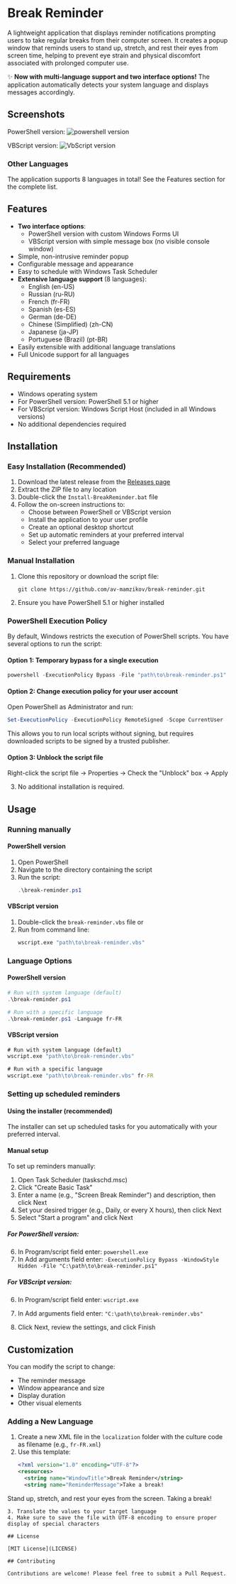 # Break Reminder

A lightweight application that displays reminder notifications prompting users to take regular breaks from their computer screen. It creates a popup window that reminds users to stand up, stretch, and rest their eyes from screen time, helping to prevent eye strain and physical discomfort associated with prolonged computer use.

✨ **Now with multi-language support and two interface options!** The application automatically detects your system language and displays messages accordingly.

## Screenshots

PowerShell version:
![powershell version](screenshots/ps.png)

VBScript version:
![VbScript version](screenshots/vb.png)

### Other Languages
The application supports 8 languages in total! See the Features section for the complete list.

## Features

- **Two interface options**:
  - PowerShell version with custom Windows Forms UI
  - VBScript version with simple message box (no visible console window)
- Simple, non-intrusive reminder popup
- Configurable message and appearance
- Easy to schedule with Windows Task Scheduler
- **Extensive language support** (8 languages):
  - English (en-US)
  - Russian (ru-RU)
  - French (fr-FR)
  - Spanish (es-ES)
  - German (de-DE)
  - Chinese (Simplified) (zh-CN)
  - Japanese (ja-JP)
  - Portuguese (Brazil) (pt-BR)
- Easily extensible with additional language translations
- Full Unicode support for all languages

## Requirements

- Windows operating system
- For PowerShell version: PowerShell 5.1 or higher
- For VBScript version: Windows Script Host (included in all Windows versions)
- No additional dependencies required

## Installation

### Easy Installation (Recommended)

1. Download the latest release from the [Releases page](https://github.com/av-mamzikov/break-reminder/releases)
2. Extract the ZIP file to any location
3. Double-click the `Install-BreakReminder.bat` file
4. Follow the on-screen instructions to:
   - Choose between PowerShell or VBScript version
   - Install the application to your user profile
   - Create an optional desktop shortcut
   - Set up automatic reminders at your preferred interval
   - Select your preferred language

### Manual Installation

1. Clone this repository or download the script file:
   ```
   git clone https://github.com/av-mamzikov/break-reminder.git
   ```
2. Ensure you have PowerShell 5.1 or higher installed

### PowerShell Execution Policy

By default, Windows restricts the execution of PowerShell scripts. You have several options to run the script:

#### Option 1: Temporary bypass for a single execution

```powershell
powershell -ExecutionPolicy Bypass -File "path\to\break-reminder.ps1"
```

#### Option 2: Change execution policy for your user account

Open PowerShell as Administrator and run:

```powershell
Set-ExecutionPolicy -ExecutionPolicy RemoteSigned -Scope CurrentUser
```

This allows you to run local scripts without signing, but requires downloaded scripts to be signed by a trusted publisher.

#### Option 3: Unblock the script file

Right-click the script file → Properties → Check the "Unblock" box → Apply

3. No additional installation is required.

## Usage

### Running manually

#### PowerShell version
1. Open PowerShell
2. Navigate to the directory containing the script
3. Run the script:
   ```powershell
   .\break-reminder.ps1
   ```

#### VBScript version
1. Double-click the `break-reminder.vbs` file
   or
2. Run from command line:
   ```cmd
   wscript.exe "path\to\break-reminder.vbs"
   ```

### Language Options

#### PowerShell version
```powershell
# Run with system language (default)
.\break-reminder.ps1

# Run with a specific language
.\break-reminder.ps1 -Language fr-FR
```

#### VBScript version
```cmd
# Run with system language (default)
wscript.exe "path\to\break-reminder.vbs"

# Run with a specific language
wscript.exe "path\to\break-reminder.vbs" fr-FR
```

### Setting up scheduled reminders

#### Using the installer (recommended)
The installer can set up scheduled tasks for you automatically with your preferred interval.

#### Manual setup
To set up reminders manually:

1. Open Task Scheduler (taskschd.msc)
2. Click "Create Basic Task"
3. Enter a name (e.g., "Screen Break Reminder") and description, then click Next
4. Set your desired trigger (e.g., Daily, or every X hours), then click Next
5. Select "Start a program" and click Next

##### For PowerShell version:
6. In Program/script field enter: `powershell.exe`
7. In Add arguments field enter: `-ExecutionPolicy Bypass -WindowStyle Hidden -File "C:\path\to\break-reminder.ps1"`

##### For VBScript version:
6. In Program/script field enter: `wscript.exe`
7. In Add arguments field enter: `"C:\path\to\break-reminder.vbs"`

8. Click Next, review the settings, and click Finish

## Customization

You can modify the script to change:
- The reminder message
- Window appearance and size
- Display duration
- Other visual elements

### Adding a New Language

1. Create a new XML file in the `localization` folder with the culture code as filename (e.g., `fr-FR.xml`)
2. Use this template:
   ```xml
   <?xml version="1.0" encoding="UTF-8"?>
   <resources>
     <string name="WindowTitle">Break Reminder</string>
     <string name="ReminderMessage">Take a break!

Stand up, stretch, and rest your eyes from the screen.</string>
     <string name="CloseButtonText">Taking a break!</string>
   </resources>
   ```
3. Translate the values to your target language
4. Make sure to save the file with UTF-8 encoding to ensure proper display of special characters

## License

[MIT License](LICENSE)

## Contributing

Contributions are welcome! Please feel free to submit a Pull Request.

